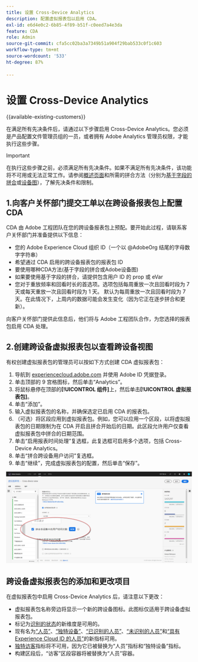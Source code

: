 ```yaml
---
title: 设置 Cross-Device Analytics
description: 配置虚拟报表包以启用 CDA。
exl-id: e6d4e0c2-6b85-4f89-b51f-c0eed7a4e3da
feature: CDA
role: Admin
source-git-commit: cfa5cc02ba3a7349b51a904f29bab533c0f1c603
workflow-type: tm+mt
source-wordcount: '533'
ht-degree: 87%

---
```


# 设置 Cross-Device Analytics

{{available-existing-customers}}

在满足所有先决条件后，请通过以下步骤启用 Cross-Device Analytics。您必须是产品配置文件管理员组的一员，或者拥有 Adobe Analytics 管理员权限，才能执行这些步骤。

>[!IMPORTANT]
>
>在执行这些步骤之前，必须满足所有先决条件。如果不满足所有先决条件，该功能将不可用或无法正常工作。请参阅[概述页面](overview.md)和所需的拼合方法（分别为[基于字段的拼合](field-based-stitching.md)或[设备图](device-graph.md)），了解先决条件和限制。

## 1.向客户关怀部门提交工单以在跨设备报表包上配置CDA

CDA 由 Adobe 工程团队在您的跨设备报表包上预配。要开始此过程，请联系客户关怀部门并准备提供以下信息：

* 您的 Adobe Experience Cloud 组织 ID（一个以 @AdobeOrg 结尾的字母数字字符串）
* 希望通过 CDA 启用的跨设备报表包的报表包 ID
* 要使用哪种CDA方法(基于字段的拼合或Adobe设备图)
* 如果要使用基于字段的拼合，请提供包含用户 ID 的 prop 或 eVar
* 您对于重放频率和回看时长的首选项。选项包括每周重放一次且回看时段为 7 天或每天重放一次且回看时段为 1 天。
默认为每周重放一次且回看时段为 7 天。在此情况下，上周内的数据可能会发生变化（因为它正在逐步拼合和更新）。

向客户关怀部门提供此信息后，他们将与 Adobe 工程团队合作，为您选择的报表包启用 CDA 处理。

## 2.创建跨设备虚拟报表包以查看跨设备视图

有权创建虚拟报表包的管理员可以按如下方式创建 CDA 虚拟报表包：

1. 导航到 [experiencecloud.adobe.com](https://experiencecloud.adobe.com) 并使用 Adobe ID 凭据登录。
2. 单击顶部的 9 宫格图标，然后单击“Analytics”。
3. 将鼠标悬停在顶部的&#x200B;**[!UICONTROL 组件]**&#x200B;上，然后单击&#x200B;**[!UICONTROL 虚拟报表包]**。
4. 单击“添加”。
5. 输入虚拟报表包的名称，并确保选定已启用 CDA 的报表包。
6. （可选）将区段应用到虚拟报表包。例如，您可以应用一个区段，以将虚拟报表包的日期限制为在 CDA 开启且拼合开始后的日期。此区段允许用户仅查看虚拟报表包中拼合的日期范围。
7. 单击“启用报表时间处理”复选框，此复选框可启用多个选项，包括 Cross-Device Analytics。
8. 单击“拼合跨设备用户访问”复选框。
9. 单击“继续”，完成虚拟报表包的配置，然后单击“保存”。

![CDA 复选框](assets/cda-checkbox.png)

## 跨设备虚拟报表包的添加和更改项目

在虚拟报表包中启用 Cross-Device Analytics 后，请注意以下更改：

* 虚拟报表包名称旁边将显示一个新的跨设备图标。此图标仅适用于跨设备虚拟报表包。
* 标记为[识别的状态](../dimensions/identified-state.md)的新维度是可用的。
* 现有名为[“人员”](../metrics/people.md)、[“独特设备”](../metrics/unique-devices.md)、[“已识别的人员”](../metrics/identified-people.md)、[“未识别的人员”](../metrics/unidentified-people.md)和[“具有 Experience Cloud ID 的人员”](../metrics/people-with-exp-cloud-id.md)的新指标可用。
* [独特访客](../metrics/unique-visitors.md)指标将不可用，因为它已被替换为“人员”指标和“独特设备”指标。
* 构建区段后，“访客”区段容器将被替换为“人员”容器。
